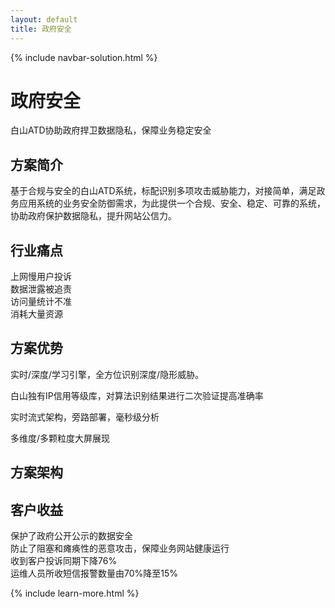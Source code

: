 ```yaml
---
layout: default
title: 政府安全
---
```


{% include navbar-solution.html %}

<div class="solution-item-banner zhengfuyewu-banner">
    <div class="solution-item-banner-info">
        <h1>政府安全</h1>
        <p>白山ATD协助政府捍卫数据隐私，保障业务稳定安全</p>
    </div>
</div>
<div class="solution-item-introduction">
    <h2>方案简介</h2>
    <p>基于合规与安全的白山ATD系统，标配识别多项攻击威胁能力，对接简单，满足政务应用系统的业务安全防御需求，为此提供一个合规、安全、稳定、可靠的系统，协助政府保护数据隐私，提升网站公信力。</p>
</div>
<div class="solution-item-pain-points">
    <h2>行业痛点</h2>
    <div class="pain-points container">
        <div class="col-sm-6 "><div>上网慢用户投诉</div></div>
        <div class="col-sm-6"><div>数据泄露被追责</div></div>
        <div class="col-sm-6"><div>访问量统计不准</div></div>
        <div class="col-sm-6"><div>消耗大量资源</div></div>
    </div>
</div>
<div class="solution-item-advantage">
    <h2>方案优势</h2>
    <p>实时/深度/学习引擎，全方位识别深度/隐形威胁。</p>
    <p>白山独有IP信用等级库，对算法识别结果进行二次验证提高准确率</p>
    <p>实时流式架构，旁路部署，毫秒级分析</p>
    <p>多维度/多颗粒度大屏展现</p>
</div>
<div class="solution-item-structure">
    <h2>方案架构</h2>
</div>
<div class="solution-item-applicable">
    <h2>客户收益</h2>
    <div>保护了政府公开公示的数据安全</div>
    <div>防止了阻塞和瘫痪性的恶意攻击，保障业务网站健康运行</div>
    <div>收到客户投诉同期下降76%</div>
    <div>运维人员所收短信报警数量由70%降至15%</div>
</div>

{% include learn-more.html %}

<div class="clean"></div>